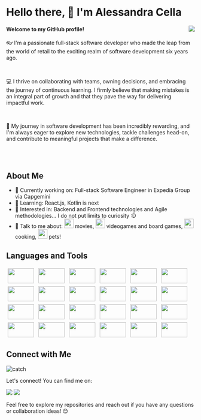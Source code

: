 <div>
<h1> Hello there, 👋 I'm Alessandra Cella </h1>
<div align="right"><img align="right" src="https://github.com/Kinthara/Kinthara/assets/161758938/373cbd99-3bba-48be-b9dc-97387b6fd83d" /></div>
</div>


<h4>Welcome to my GitHub profile!</h4>
<p>👓 I'm  a passionate full-stack software developer who made the leap from the world of retail to the exciting realm of software development six years ago.</p> <br>
<p>💻 I thrive on collaborating with teams, owning decisions, and embracing the journey of continuous learning. I firmly believe that making mistakes is an integral part of growth and that they pave the way for delivering impactful work.</p><br>
<p>🚀 My journey in software development has been incredibly rewarding, and I'm always eager to explore new technologies, tackle challenges head-on, and contribute to meaningful projects that make a difference.</p><br>
<br>
<div>
  <h2>About Me</h2>
</div>
<div>
  <ul>
    <li>💼 Currently working on: Full-stack Software Engineer in Expedia Group via Capgemini</li>
    <li>🌱 Learning: React.js, Kotlin is next</li>
    <li>🤔 Interested in: Backend and Frontend technologies and Agile methodologies... I do not put limits to curiosity :D</li>
    <li>💬 Talk to me about:  
      <img src="https://github.com/Kinthara/Kinthara/assets/161758938/ba5dc246-32d8-40aa-88b7-efb53e3c3fc1g" alt="movies" width="25" height="25"/> movies,
      <img src="https://github.com/Kinthara/Kinthara/assets/161758938/bc3b2637-8f11-465b-a56b-12f983a3c92e" alt="games" width="25" height="25"/> videogames and board games, 
      <img src="https://github.com/Kinthara/Kinthara/assets/161758938/d2902b3d-38c4-4d56-8bda-b9ef00cff0a8" alt="recipe" width="25" height="25"/> cooking,
      <img src="https://github.com/Kinthara/Kinthara/assets/161758938/3e468a38-3fc7-47f5-875f-e5e9469265cd" alt="recipe" width="25" height="25"/> pets!
    
</div>
 <h2>Languages and Tools </h2>
<div>
<img src="https://cdn.jsdelivr.net/gh/devicons/devicon@latest/icons/java/java-original-wordmark.svg" width="70" height="40" style="vertical-align:down; margin:4px" /> 
<img src="https://cdn.jsdelivr.net/gh/devicons/devicon@latest/icons/spring/spring-original.svg"  width="70" height="40" style="vertical-align:down; margin:4px" />
<img src="https://cdn.jsdelivr.net/gh/devicons/devicon@latest/icons/maven/maven-original-wordmark.svg"  width="70" height="40" style="vertical-align:down; margin:4px" />
<img src="https://cdn.jsdelivr.net/gh/devicons/devicon@latest/icons/mysql/mysql-original-wordmark.svg"  width="70" height="40" style="vertical-align:down; margin:4px" />
<img src="https://cdn.jsdelivr.net/gh/devicons/devicon@latest/icons/dynamodb/dynamodb-original.svg"  width="70" height="40" style="vertical-align:down; margin:4px" />
<img src="https://cdn.jsdelivr.net/gh/devicons/devicon@latest/icons/yaml/yaml-original.svg"  width="70" height="40" style="vertical-align:down; margin:4px" />
<img src="https://cdn.jsdelivr.net/gh/devicons/devicon@latest/icons/amazonwebservices/amazonwebservices-original-wordmark.svg"  width="70" height="40" style="vertical-align:down; margin:4px" />
<img src="https://cdn.jsdelivr.net/gh/devicons/devicon@latest/icons/graphql/graphql-plain.svg"  width="70" height="40" style="vertical-align:down; margin:4px" />
<img src="https://cdn.jsdelivr.net/gh/devicons/devicon@latest/icons/jenkins/jenkins-original.svg"  width="70" height="40" style="vertical-align:down; margin:4px" />
<img src="https://cdn.jsdelivr.net/gh/devicons/devicon@latest/icons/splunk/splunk-original-wordmark.svg"  width="70" height="40" style="vertical-align:down; margin:4px" />
<img src="https://cdn.jsdelivr.net/gh/devicons/devicon@latest/icons/grafana/grafana-original-wordmark.svg"  width="70" height="40" style="vertical-align:down; margin:4px" />
<img src="https://cdn.jsdelivr.net/gh/devicons/devicon@latest/icons/junit/junit-original-wordmark.svg"  width="70" height="40" style="vertical-align:down; margin:4px" />
<img src="https://cdn.jsdelivr.net/gh/devicons/devicon@latest/icons/angular/angular-original.svg"  width="70" height="40" style="vertical-align:down; margin:4px" />
<img src="https://cdn.jsdelivr.net/gh/devicons/devicon@latest/icons/react/react-original-wordmark.svg"  width="70" height="40" style="vertical-align:down; margin:4px" />
<img src="https://cdn.jsdelivr.net/gh/devicons/devicon@latest/icons/npm/npm-original-wordmark.svg"  width="70" height="40" style="vertical-align:down; margin:4px" />
<img src="https://cdn.jsdelivr.net/gh/devicons/devicon@latest/icons/html5/html5-original-wordmark.svg"  width="70" height="40" style="vertical-align:down; margin:4px" />
<img src="https://cdn.jsdelivr.net/gh/devicons/devicon@latest/icons/bootstrap/bootstrap-original-wordmark.svg"  width="70" height="40" style="vertical-align:down; margin:4px" />
<img src="https://cdn.jsdelivr.net/gh/devicons/devicon@latest/icons/css3/css3-original-wordmark.svg"  width="70" height="40" style="vertical-align:down; margin:4px" />
<img src="https://cdn.jsdelivr.net/gh/devicons/devicon@latest/icons/cypressio/cypressio-original-wordmark.svg"  width="70" height="40" style="vertical-align:down; margin:4px" />
<img src="https://cdn.jsdelivr.net/gh/devicons/devicon@latest/icons/confluence/confluence-original-wordmark.svg"  width="70" height="40" style="vertical-align:down; margin:4px" />
<img src="https://cdn.jsdelivr.net/gh/devicons/devicon@latest/icons/jira/jira-original-wordmark.svg"  width="70" height="40" style="vertical-align:down; margin:4px" />
<img src="https://cdn.jsdelivr.net/gh/devicons/devicon@latest/icons/git/git-original-wordmark.svg"  width="70" height="40" style="vertical-align:down; margin:4px" />
<img src="https://cdn.jsdelivr.net/gh/devicons/devicon@latest/icons/github/github-original.svg"  width="70" height="40" style="vertical-align:down; margin:4px" />
<img src="https://cdn.jsdelivr.net/gh/devicons/devicon@latest/icons/trello/trello-original-wordmark.svg"  width="70" height="40" style="vertical-align:down; margin:4px" />        
</div>

## Connect with Me
![catch](https://github.com/Kinthara/Kinthara/assets/161758938/64a45720-06b8-4b54-8990-adf2e1f606f4)

Let's connect! You can find me on:

<a target="_blank" href="https://www.linkedin.com/in/alecellaprofile/"><img src="https://img.shields.io/badge/-LinkedIn-0077B5?style=for-the-badge&logo=Linkedin&logoColor=white"></img></a>
<a target="_blank" href="mailto:alcella.collaboration.work@gmail.com"><img src="https://img.shields.io/badge/-Gmail-D14836?style=for-the-badge&logo=Gmail&logoColor=white"></img></a>

Feel free to explore my repositories and reach out if you have any questions or collaboration ideas! 😊
